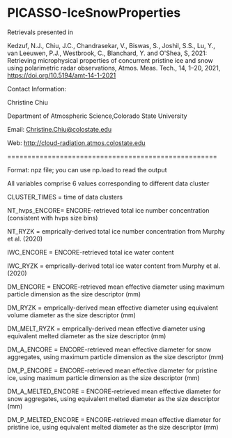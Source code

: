 # PICASSO-IceSnowProperties
Retrievals presented in 

Kedzuf, N.J., Chiu, J.C., Chandrasekar, V., Biswas, S., Joshil, S.S., Lu, Y., van Leeuwen, P.J., Westbrook, C., Blanchard, Y. and O'Shea, S, 2021: Retrieving microphysical properties of concurrent pristine ice and snow using polarimetric radar observations, Atmos. Meas. Tech., 14, 1–20, 2021, https://doi.org/10.5194/amt-14-1-2021

Contact Information: 

Christine Chiu

Department of Atmospheric Science,Colorado State University			
	
Email: Christine.Chiu@colostate.edu				

Web: http://cloud-radiation.atmos.colostate.edu


====================================================

Format: npz file; you can use np.load to read the output


All variables comprise 6 values corresponding to different data cluster

CLUSTER_TIMES = time of data clusters

NT_hvps_ENCORE= ENCORE-retrieved total ice number concentration (consistent with hvps size bins)

NT_RYZK       = emprically-derived total ice number concentration from Murphy et al. (2020)

IWC_ENCORE    = ENCORE-retrieved total ice water content

IWC_RYZK      = emprically-derived total ice water content from Murphy et al. (2020)

DM_ENCORE     = ENCORE-retrieved mean effective diameter using maximum particle dimension as the size descriptor (mm)

DM_RYZK       = emprically-derived mean effective diameter using equivalent volume diameter as the size descriptor (mm)

DM_MELT_RYZK  = emprically-derived mean effective diameter using equivalent melted diameter as the size descriptor (mm)

DM_A_ENCORE   = ENCORE-retrieved mean effective diameter for snow aggregates, using maximum particle dimension as the size descriptor (mm)

DM_P_ENCORE   = ENCORE-retrieved mean effective diameter for pristine ice, using maximum particle dimension as the size descriptor (mm)

DM_A_MELTED_ENCORE = ENCORE-retrieved mean effective diameter for snow aggregates, using equivalent melted diameter as the size descriptor (mm)

DM_P_MELTED_ENCORE = ENCORE-retrieved mean effective diameter for pristine ice, using equivalent melted diameter as the size descriptor (mm)
